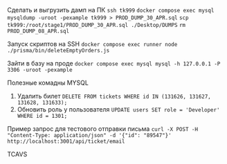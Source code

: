 Сделать и выгрузить дамп на ПК
 `ssh tk999`
 `docker compose exec mysql mysqldump -uroot -pexample tk999 > PROD_DUMP_30_APR.sql`
 `scp tk999:/root/stage1/PROD_DUMP_30_APR.sql ./Desktop/DUMPS`
 `rm PROD_DUMP_08_APR.sql`

Запуск скриптов на SSH
`docker compose exec runner node ./prisma/bin/deleteEmptyOrders.js`

Зайти в базу на проде
`docker compose exec mysql mysql -h 127.0.0.1 -P 3306 -uroot -pexample`

Полезные комадны MYSQL
1. Удалить билет
`DELETE FROM tickets WHERE id IN (131626, 131627, 131628, 131633);`
2. Обновить роль у пользователя
`UPDATE users SET role = 'Developer' WHERE id = 1301;`

Пример запрос для тестового отправки письма
`curl -X POST -H "Content-Type: application/json" -d '{"id": "89547"}' http://localhost:3001/api/ticket/email`


TCAVS